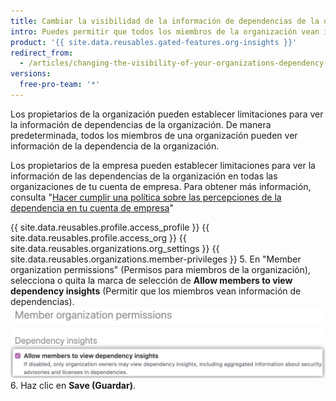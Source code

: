 ```yaml
---
title: Cambiar la visibilidad de la información de dependencias de la organización
intro: Puedes permitir que todos los miembros de la organización vean información de dependencias para tu organización o limiten la visualización de los propietarios de la organización.
product: '{{ site.data.reusables.gated-features.org-insights }}'
redirect_from:
  - /articles/changing-the-visibility-of-your-organizations-dependency-insights
versions:
  free-pro-team: '*'
---
```


Los propietarios de la organización pueden establecer limitaciones para ver la información de dependencias de la organización. De manera predeterminada, todos los miembros de una organización pueden ver información de la dependencia de la organización.

Los propietarios de la empresa pueden establecer limitaciones para ver la información de las dependencias de la organización en todas las organizaciones de tu cuenta de empresa. Para obtener más información, consulta "[Hacer cumplir una política sobre las percepciones de la dependencia en tu cuenta de empresa](/articles/enforcing-a-policy-on-dependency-insights-in-your-enterprise-account)"

{{ site.data.reusables.profile.access_profile }}
{{ site.data.reusables.profile.access_org }}
{{ site.data.reusables.organizations.org_settings }}
{{ site.data.reusables.organizations.member-privileges }}
5. En "Member organization permissions" (Permisos para miembros de la organización), selecciona o quita la marca de selección de **Allow members to view dependency insights** (Permitir que los miembros vean información de dependencias). ![Casilla de verificación para permitir que los miembros vean información](/assets/images/help/organizations/allow-members-to-view-insights.png)
6. Haz clic en **Save (Guardar)**.
